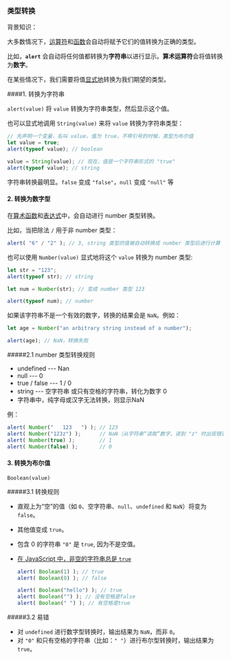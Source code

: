 ### 类型转换

背景知识：

大多数情况下，<u>运算符</u>和<u>函数</u>会自动将赋予它们的值转换为正确的类型。

比如，**`alert`** 会自动将任何值都转换为**字符串**以进行显示。**算术运算符**会将值转换为**数字**。

在某些情况下，我们需要将值<u>显式地</u>转换为我们期望的类型。

####1. 转换为字符串

`alert(value)` 将 `value` 转换为字符串类型，然后显示这个值。

也可以显式地调用 `String(value)` 来将 `value` 转换为字符串类型：

~~~javascript
// 先声明一个变量，名叫 value，值为 true，不带引号的时候，类型为布尔值
let value = true;
alert(typeof value); // boolean

value = String(value); // 现在，值是一个字符串形式的 "true"
alert(typeof value); // string

~~~

字符串转换最明显。`false` 变成 `"false"`，`null` 变成 `"null"` 等



#### 2. 转换为数字型

在<u>算术函数</u>和<u>表达式</u>中，会自动进行 number 类型转换。

比如，当把除法 `/` 用于非 number 类型：

~~~javascript
alert( "6" / "2" ); // 3, string 类型的值被自动转换成 number 类型后进行计算
~~~

也可以使用 `Number(value)` 显式地将这个 `value` 转换为 number 类型:

~~~javascript
let str = "123";
alert(typeof str); // string

let num = Number(str); // 变成 number 类型 123

alert(typeof num); // number
~~~

如果该字符串不是一个有效的数字，转换的结果会是 `NaN`。例如：

~~~javascript
let age = Number("an arbitrary string instead of a number");

alert(age); // NaN，转换失败
~~~

#####2.1 number 类型转换规则

- undefined --- Nan
- null --- 0
- true / false --- 1 / 0
- string --- 空字符串 或只有空格的字符串，转化为数字 0
- 字符串中，纯字母或汉字无法转换，则显示NaN

例：

~~~javascript
alert( Number("   123   ") ); // 123
alert( Number("123z") );      // NaN（从字符串“读取”数字，读到 "z" 时出现错误）
alert( Number(true) );        // 1
alert( Number(false) );       // 0
~~~



#### 3. 转换为布尔值

`Boolean(value)`

#####3.1 转换规则

- 直观上为“空”的值（如 `0`、空字符串、`null`、`undefined` 和 `NaN`）将变为 `false`。

- 其他值变成 `true`。

- 包含 0 的字符串 `"0"` 是 `true`, 因为不是空值。

- <u>在 JavaScript 中，非空的字符串总是 `true`</u>

  ~~~javascript
  alert( Boolean(1) ); // true
  alert( Boolean(0) ); // false

  alert( Boolean("hello") ); // true
  alert( Boolean("") ); // 没有空格是false
  alert( Boolean(" ") ); // 有空格是true
  ~~~

#####3.2 易错

- 对 `undefined` 进行数字型转换时，输出结果为 `NaN`，而非 `0`。
- 对 `"0"` 和只有空格的字符串（比如：`" "`）进行布尔型转换时，输出结果为 `true`。